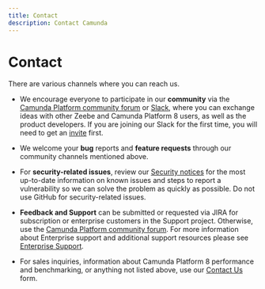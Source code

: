 ```yaml
---
title: Contact
description: Contact Camunda
---
```


# Contact

There are various channels where you can reach us.

- We encourage everyone to participate in our **community** via the [Camunda Platform community forum](https://forum.camunda.io/) or [Slack](https://camunda-cloud.slack.com/), where you can exchange ideas with other Zeebe and Camunda Platform 8 users, as well as the product developers. If you are joining our Slack for the first time, you will need to get an [invite](https://camunda-slack-invite.herokuapp.com/) first.

- We welcome your **bug** reports and **feature requests** through our community channels mentioned above.

- For **security-related issues**, review our [Security notices](../../docs/reference/notices) for the most up-to-date information on known issues and steps to report a vulnerability so we can solve the problem as quickly as possible. Do not use GitHub for security-related issues.

- **Feedback and Support** can be submitted or requested via JIRA for subscription or enterprise customers in the Support project. Otherwise, use the [Camunda Platform community forum](https://forum.camunda.io/). For more information about Enterprise support and additional support resources please see [Enterprise Support](https://camunda.com/support/).

- For sales inquiries, information about Camunda Platform 8 performance and benchmarking, or anything not listed above, use our [Contact Us](https://camunda.com/contact/) form.
